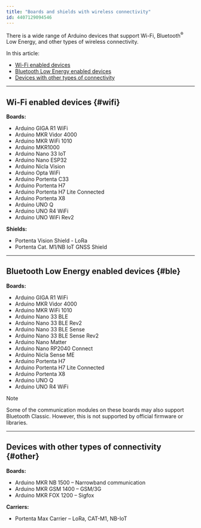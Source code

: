```yaml
---
title: "Boards and shields with wireless connectivity"
id: 4407129094546
---
```


There is a wide range of Arduino devices that support Wi-Fi, Bluetooth<sup>®</sup> Low Energy, and other types of wireless connectivity.

In this article:

* [Wi-Fi enabled devices](#wifi)
* [Bluetooth Low Energy enabled devices](#ble)
* [Devices with other types of connectivity](#other)

---

## Wi-Fi enabled devices {#wifi}

**Boards:**

* Arduino GIGA R1 WiFi
* Arduino MKR Vidor 4000
* Arduino MKR WiFi 1010
* Arduino MKR1000
* Arduino Nano 33 IoT
* Arduino Nano ESP32
* Arduino Nicla Vision
* Arduino Opta WiFi
* Arduino Portenta C33
* Arduino Portenta H7
* Arduino Portenta H7 Lite Connected
* Arduino Portenta X8
* Arduino UNO Q
* Arduino UNO R4 WiFi
* Arduino UNO WiFi Rev2

**Shields:**

* Portenta Vision Shield - LoRa
* Portenta Cat. M1/NB IoT GNSS Shield

---

## Bluetooth Low Energy enabled devices {#ble}

**Boards:**

* Arduino GIGA R1 WiFi
* Arduino MKR Vidor 4000
* Arduino MKR WiFi 1010
* Arduino Nano 33 BLE
* Arduino Nano 33 BLE Rev2
* Arduino Nano 33 BLE Sense
* Arduino Nano 33 BLE Sense Rev2
* Arduino Nano Matter
* Arduino Nano RP2040 Connect
* Arduino Nicla Sense ME
* Arduino Portenta H7
* Arduino Portenta H7 Lite Connected
* Arduino Portenta X8
* Arduino UNO Q
* Arduino UNO R4 WiFi

> [!NOTE]
> Some of the communication modules on these boards may also support Bluetooth Classic. However, this is not supported by official firmware or libraries.

---

## Devices with other types of connectivity {#other}

**Boards:**

* Arduino MKR NB 1500 – Narrowband communication
* Arduino MKR GSM 1400 – GSM/3G
* Arduino MKR FOX 1200 – Sigfox

**Carriers:**

* Portenta Max Carrier – LoRa, CAT-M1, NB-IoT
